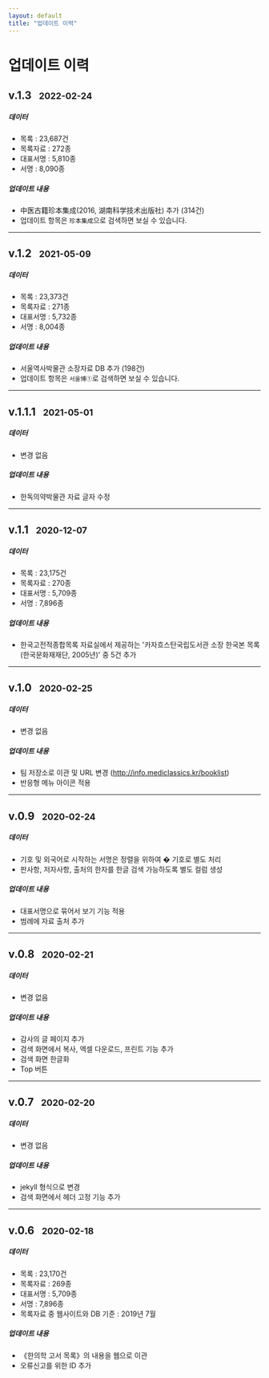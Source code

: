```yaml
---
layout: default
title: "업데이트 이력"
---
```

<div class="py-3 text-center" >
	<div class="container">
		<div class="row">
			<div class="mx-auto col-lg-5 col-md-7 col-10">
				<h1>업데이트 이력</h1>
			</div>
		</div>
	</div>
</div>


## v.1.3&nbsp;&nbsp;&nbsp;<small>2022-02-24</small>

##### 데이터
- 목록 : 23,687건
- 목록자료 : 272종
- 대표서명 : 5,810종
- 서명 : 8,090종

##### 업데이트 내용
- 中医古籍珍本集成(2016, 湖南科学技术出版社) 추가 (314건)
- 업데이트 항목은 `珍本集成`으로 검색하면 보실 수 있습니다.

* * *

## v.1.2&nbsp;&nbsp;&nbsp;<small>2021-05-09</small>

##### 데이터
- 목록 : 23,373건
- 목록자료 : 271종
- 대표서명 : 5,732종
- 서명 : 8,004종

##### 업데이트 내용
- 서울역사박물관 소장자료 DB 추가 (198건)
- 업데이트 항목은 `서울博①`로 검색하면 보실 수 있습니다.

* * *

## v.1.1.1&nbsp;&nbsp;&nbsp;<small>2021-05-01</small>

##### 데이터
- 변경 없음

##### 업데이트 내용
- 한독의약박물관 자료 글자 수정

* * *

## v.1.1&nbsp;&nbsp;&nbsp;<small>2020-12-07</small>

##### 데이터
- 목록 : 23,175건
- 목록자료 : 270종
- 대표서명 : 5,709종
- 서명 : 7,896종

##### 업데이트 내용
- 한국고전적종합목록 자료실에서 제공하는 '카자흐스탄국립도서관 소장 한국본 목록(한국문화재재단, 2005년)' 중 5건 추가

* * *

## v.1.0&nbsp;&nbsp;&nbsp;<small>2020-02-25</small>

##### 데이터
- 변경 없음

##### 업데이트 내용
- 팀 저장소로 이관 및 URL 변경 (http://info.mediclassics.kr/booklist)
- 반응형 메뉴 아이콘 적용

* * *

## v.0.9&nbsp;&nbsp;&nbsp;<small>2020-02-24</small>

##### 데이터
- 기호 및 외국어로 시작하는 서명은 정렬을 위하여 � 기호로 별도 처리
- 판사항, 저자사항, 출처의 한자를 한글 검색 가능하도록 별도 컬럼 생성

##### 업데이트 내용
- 대표서명으로 묶어서 보기 기능 적용
- 범례에 자료 출처 추가

* * *

## v.0.8&nbsp;&nbsp;&nbsp;<small>2020-02-21</small>

##### 데이터
- 변경 없음

##### 업데이트 내용
- 감사의 글 페이지 추가
- 검색 화면에서 복사, 엑셀 다운로드, 프린트 기능 추가
- 검색 화면 한글화
- Top 버튼

* * *

## v.0.7&nbsp;&nbsp;&nbsp;<small>2020-02-20</small>

##### 데이터
- 변경 없음

##### 업데이트 내용
- jekyll 형식으로 변경
- 검색 화면에서 헤더 고정 기능 추가

* * *

## v.0.6&nbsp;&nbsp;&nbsp;<small>2020-02-18</small>

##### 데이터
- 목록 : 23,170건
- 목록자료 : 269종
- 대표서명 : 5,709종
- 서명 : 7,896종
- 목록자료 중 웹사이트와 DB 기준 : 2019년 7월

##### 업데이트 내용
- 《한의학 고서 목록》의 내용을 웹으로 이관
- 오류신고를 위한 ID 추가
